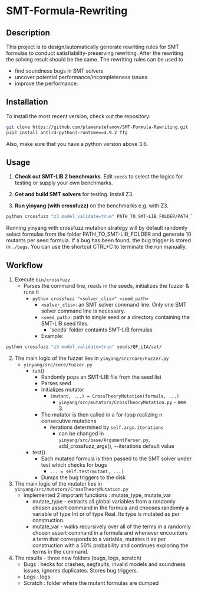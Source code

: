 # SMT-Formula-Rewriting

Description
------------
This project is to design/automatically generate rewriting rules for SMT formulas to conduct satisfiability-preserving rewriting. After the rewriting the solving result should be the same. The rewriting rules can be used to 
   - find soundness bugs in SMT solvers
   - uncover potential performance/incompleteness issues
   - improve the performance.

Installation
------------
To install the most recent version, check out the repository:            

``` bash                                                                           
git clone https://github.com/plamenstefanov/SMT-Formula-Rewriting.git                      
pip3 install antlr4-python3-runtime==4.9.2 ffg
```
Also, make sure that you have a python version above 3.6.

Usage
-------------
1. **Check out SMT-LIB 2 benchmarks**. Edit `seeds` to select the logics for testing or supply your own benchmarks. 

2. **Get and build SMT solvers** for testing. Install Z3. 

3. **Run yinyang (with crossfuzz)** on the benchmarks e.g. with Z3.  
```bash
python crossfuzz "z3 model_validate=true" PATH_TO_SMT-LIB_FOLDER/PATH_TO_SMT-LIB_FILE
```
Running yinyang with crossfuzz mutation strategy will by default randomly select formulas from the folder PATH_TO_SMT-LIB_FOLDER and generate 10 mutants per seed formula. If a bug has been found, the bug trigger is stored in `./bugs`. You can use the shortcut CTRL+C to terminate the run manually.

Workflow
------------

1. Execute ```bin/crossfuzz```
   - Parses the command line, reads in the seeds, initializes the fuzzer & runs it
     - ```python crossfuzz "<solver_clis>" <seed_path>```
       - ```<solver_clis>```: an SMT solver command line. Only one SMT solver command line is necessary.
       - ```<seed_path>```: path to single seed or a directory containing the SMT-LIB seed files.
           - 'seeds' folder containts SMT-LIB formulas
        - Example:      
```bash 
python crossfuzz "z3 model_validate=true" seeds/QF_LIA/sat/
```
2. The main logic of the fuzzer lies in ```yinyang/src/core/Fuzzer.py```
    - ```yinyang/src/core/Fuzzer.py```
        - run()
            - Randomly pops an SMT-LIB file from the seed list
            - Parses seed
            - Initializes mutator
                - ```(mutant, ...) = CrossTheoryMutation(formula, ...)```
                    - ```yinyang/src/mutators/CrossTheoryMutation.py``` - see 3.
            - The mutator is then called in a for-loop realizing n consecutive mutations
                - iterations determined by ```self.args.iterations```
                    - can be changed in ```yinyang/src/base/ArgumentParser.py```, add_crossfuzz_args(), --iterations default value  
       - test()
           - Each mutated formula is then passed to the SMT solver under test which checks for bugs
               - ```... = self.test(mutant, ...)```
           - Dumps the bug triggers to the disk
3. The main logic of the mutator lies in ```yinyang/src/mutators/CrossTheoryMutation.py```
   - implemented 2 imporant functions : mutate_type, mutate_var
      - mutate_type - extracts all global variables from a randomly chosen assert command in the formula and chooses randomly a variable of type Int or of type Real. Its type is mutated as per construction.
      - mutate_var -  walks recursively over all of the terms in a randomly chosen assert command in a formula and whenever encounters a term that corresponds to a variable, mutates it as per construction with a 50\% probability and continues exploring the terms in the command.
5. The results - three new folders (bugs, logs, scratch)
    - Bugs : hecks for crashes, segfaults, invalid models and soundness issues, ignores duplicates. Stores bug triggers.
    - Logs : logs
    - Scratch : folder where the mutant formulas are dumped
